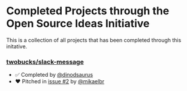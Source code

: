 # Completed Projects through the Open Source Ideas Initiative

This is a collection of all projects that has been completed through this initative.

###  [twobucks/slack-message](https://github.com/twobucks/slack-message)

- :white_check_mark: Completed by [@dinodsaurus](https://github.com/dinodsaurus)
- :heart: Pitched in [issue #2](https://github.com/mikaelbr/open-source-ideas/issues/2) by [@mikaelbr](https://github.com/mikaelbr)
